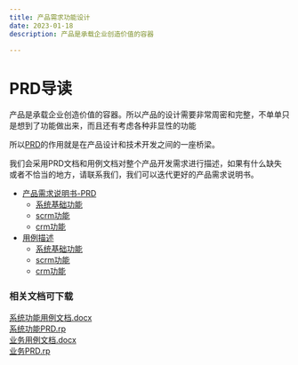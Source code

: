 ```yaml
---
title: 产品需求功能设计
date: 2023-01-18
description: 产品是承载企业创造价值的容器

---
```


# PRD导读

产品是承载企业创造价值的容器。所以产品的设计需要非常周密和完整，不单单只是想到了功能做出来，而且还有考虑各种非显性的功能

所以[PRD](https://baike.baidu.com/item/产品需求文档/22740526?fromtitle=PRD&fromid=11013752&fr=aladdin)的作用就是在产品设计和技术开发之间的一座桥梁。

我们会采用PRD文档和用例文档对整个产品开发需求进行描述，如果有什么缺失或者不恰当的地方，请联系我们，我们可以迭代更好的产品需求说明书。

* [产品需求说明书-PRD](./prd/index)
  * [系统基础功能](./prd/system/index)
  * [scrm功能](./prd/scrm/index)
  * [crm功能](./prd/crm/index)
* [用例描述](./useCase/index)
  * [系统基础功能](./useCase/system/index)
  * [scrm功能](./useCase/scrm/index)
  * [crm功能](./useCase/crm/index)


### 相关文档可下载

[系统功能用例文档.docx](/docs/public/resources/system-use-case.docx)  
[系统功能PRD.rp](/docs/public/resources/system-prd.rp)  
[业务用例文档.docx](/docs/public/resources/b2c/use-case.docx)  
[业务PRD.rp](/docs/public/resources/b2c/prd.rp)  

